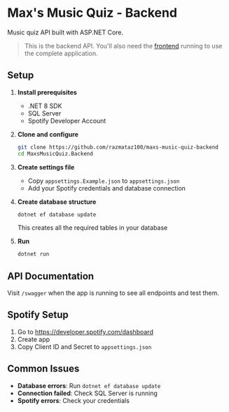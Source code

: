 # Max's Music Quiz - Backend

Music quiz API built with ASP.NET Core.

> This is the backend API. You'll also need the [frontend](https://github.com/razmataz100/maxs-music-quiz-frontend) running to use the complete application.

## Setup

1. **Install prerequisites**
   - .NET 8 SDK
   - SQL Server
   - Spotify Developer Account

2. **Clone and configure**
   ```bash
   git clone https://github.com/razmataz100/maxs-music-quiz-backend
   cd MaxsMusicQuiz.Backend
   ```

3. **Create settings file**
   - Copy `appsettings.Example.json` to `appsettings.json`
   - Add your Spotify credentials and database connection

4. **Create database structure**
   ```bash
   dotnet ef database update
   ```
   This creates all the required tables in your database

5. **Run**
   ```bash
   dotnet run
   ```

## API Documentation

Visit `/swagger` when the app is running to see all endpoints and test them.

## Spotify Setup

1. Go to https://developer.spotify.com/dashboard
2. Create app
3. Copy Client ID and Secret to `appsettings.json`

## Common Issues

- **Database errors**: Run `dotnet ef database update`
- **Connection failed**: Check SQL Server is running
- **Spotify errors**: Check your credentials